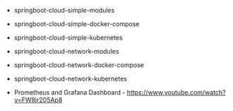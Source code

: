 - springboot-cloud-simple-modules
- springboot-cloud-simple-docker-compose
- springboot-cloud-simple-kubernetes
- springboot-cloud-network-modules
- springboot-cloud-network-docker-compose
- springboot-cloud-network-kubernetes

- Prometheus and Grafana Dashboard - https://www.youtube.com/watch?v=FW8jr205Ap8